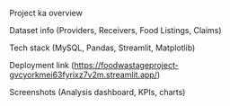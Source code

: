 Project ka overview

Dataset info (Providers, Receivers, Food Listings, Claims)

Tech stack (MySQL, Pandas, Streamlit, Matplotlib)

Deployment link (https://foodwastageproject-gvcyorkmei63fyrixz7v2m.streamlit.app/)

Screenshots (Analysis dashboard, KPIs, charts)

